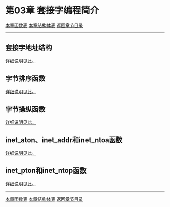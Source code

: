 <h1 id=file_notes>
    第03章 套接字编程简介
</h1>

[本章函数表](func.md "包含本章所介绍函数的详细说明")
[本章结构体表](struct.md "包含本章所介绍结构体的详细说明")
[返回章节目录](../volume1.md "章节目录")

---


<h2 id=sockaddr_struct>套接字地址结构</h2>

[详细说明见此。](struct.md#sockaddr)

<h2 id=byte_order_function>字节排序函数</h2>

[详细说明见此。](func.md#byte_order_function)

<h2 id=byte_function>字节操纵函数</h2>

[详细说明见此。](func.md#byte_function)

<h2 id=old_addr_transf_function>inet_aton、inet_addr和inet_ntoa函数</h2>

[详细说明见此。](func.md#addr_transf_function)

<h2 id=new_addr_transf_function>inet_pton和inet_ntop函数</h2>

[详细说明见此。](func.md#addr_transf_function)

---

[本章函数表](func.md "包含本章所介绍函数的详细说明")
[本章结构体表](struct.md "包含本章所介绍结构体的详细说明")
[返回章节目录](../volume1.md "章节目录")

